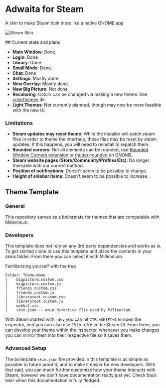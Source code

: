 # Adwaita for Steam

A skin to make Steam look more like a native GNOME app

![Steam Skin](https://preview.redd.it/pk8qg82398zc1.png?width=1080&crop=smart&auto=webp&s=bce426091d80cb012ce4e2ab9feabfdcc994c2ce)

</div>
## Current state and plans

* **Main Window**: Done.
* **Login**: Done
* **Library**: Done
* **Small Mode**: Done.
* **Chat**: Done
* **Settings**: Mostly done.
* **New Overlay**: Mostly done.
* **New Big Picture**: Not done.
* **Recoloring**: Colors can be changed via making a new theme. See [colorthemes](/adwaita/colorthemes) dir.
* **Light Themes**: Not currently planned, though may now be more feasible with the new UI.

### Limitations

* **Steam updates may reset theme**: While the installer will patch steam files in order to theme the interface, these files may be reset by steam updates. If this happens, you will need to reinstall to repatch them.
* **Rounded corners**: Not all elements can be rounded, use [Rounded Window Corners extension](https://github.com/yilozt/rounded-window-corners) or [mutter-rounded](https://github.com/yilozt/mutter-rounded) on GNOME.
* **Steam website pages (Store/Community/Profiles/Etc)**: No longer themable with our current method.
* **Position of notifications**: Doesn't seem to be possible to change.
* **Height of sidebar items**: Doesn't seem to be possible to increase.

## Theme Template

### General 

This repository serves as a boilerplate for themes that are compatable with Millennium. 


### Developers

This template does not rely on any 3rd party dependencies and works as is. To get started clone or use this template and place the contents in your skins folder. From there you can select it with Millennium.

Familiarizing yourself with the tree
```
Folder: Theme-Name
|    bigpicture.custom.css
|    bigpicture.custom.js
|    friends.custom.css
|    friends.custom.js
|    libraryroot.custom.css
|    libraryroot.custom.js
|    webkit.css
|    skin.json -- main directive file used by Millennium
```

With Steam started with `-dev` you can hit `CTRL+SHIFT+I` to open the inspector, and you can also use `F5` to refresh the Steam UI.
From there, you can develop your theme within the inspector. whenever you make changes you can mirror them into their respective file so it saves them.

### Advanced Setup

The boilerplate `skin.json` file provided in this template is as simple as possible to future proof it, and to make it easier for new developers. With that said, you can much further customize how your theme interacts with Steam, however we don't have documentation ready just yet. 
Check back later when this documentation is fully fledged. 
